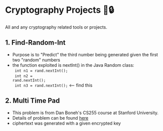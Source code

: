 # Cryptography Projects 🔑🔒
All and any cryptography related tools or projects.

## 1. Find-Random-Int
- Purpose is to "Predict" the third number being generated given the first two "random" numbers
- the function exploited is nextInt() in the Java Random class: <br />
<code> int n1 = rand.nextInt();  </code> <br />
<code> int n2 = rand.nextInt();  </code> <br />
<code> int n3 = rand.nextInt();</code> <-- find this

## 2. Multi Time Pad
- This problem is from Dan Boneh's CS255 course at Stanford University.
- Details of problem can be found [here](https://crypto.stanford.edu/~dabo/courses/OnlineCrypto/slides/02-stream-v2-annotated.pdf)
- ciphertext was generated with a given encrypted key
